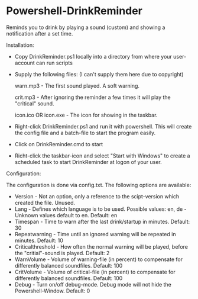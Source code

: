 # Powershell-DrinkReminder
Reminds you to drink by playing a sound (custom) and showing a notification after a set time.


Installation:

- Copy DrinkReminder.ps1 locally into a directory from where your user-account can run scripts
- Supply the following files: (I can't supply them here due to copyright)
    
    warn.mp3 - The first sound played. A soft warning.
    
    crit.mp3 - After ignoring the reminder a few times it will play the "critical" sound.
    
    icon.ico OR icon.exe - The icon for showing in the taskbar.
- Right-click DrinkReminder.ps1 and run it with powershell. This will create the config file and a batch-file to start the program easily.


- Click on DrinkReminder.cmd to start

- Richt-click the taskbar-icon and select "Start with Windows" to create a scheduled task to start DrinkReminder at logon of your user.



Configuration:

The configuration is done via config.txt.
The following options are available:

- Version - Not an option, only a reference to the scipt-version which created the file. Unused.
- Lang - Defines which language is to be used. Possible values: en, de - Unknown values default to en. Default: en
- Timespan - Time to warn after the last drink/startup in minutes. Default: 30
- Repeatwarning - Time until an ignored warning will be repeated in minutes. Default: 10
- Criticalthreshold - How often the normal warning will be played, before the "critial"-sound is played. Default: 2
- WarnVolume - Volume of warning-file (in percent) to compensate for differently balanced soundfiles. Default: 100
- CritVolume - Volume of critical-file (in percent) to compensate for differently balanced soundfiles. Default: 100
- Debug - Turn on/off debug-mode. Debug mode will not hide the Powershell-Window. Default: 0
